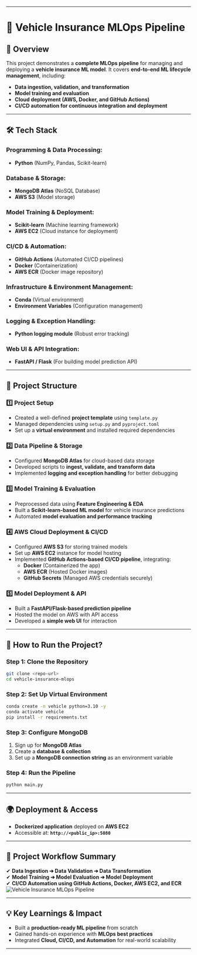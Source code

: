 

---

# 🚀 Vehicle Insurance MLOps Pipeline  

## 📌 Overview  
This project demonstrates a **complete MLOps pipeline** for managing and deploying a **vehicle insurance ML model**. It covers **end-to-end ML lifecycle management**, including:  

- **Data ingestion, validation, and transformation**  
- **Model training and evaluation**  
- **Cloud deployment (AWS, Docker, and GitHub Actions)**
- **CI/CD automation for continuous integration and deployment**  

---

## 🛠️ Tech Stack  

### **Programming & Data Processing:**  
- **Python** (NumPy, Pandas, Scikit-learn)  

### **Database & Storage:**  
- **MongoDB Atlas** (NoSQL Database)  
- **AWS S3** (Model storage)  

### **Model Training & Deployment:**  
- **Scikit-learn** (Machine learning framework)  
- **AWS EC2** (Cloud instance for deployment)  

### **CI/CD & Automation:**  
- **GitHub Actions** (Automated CI/CD pipelines)  
- **Docker** (Containerization)  
- **AWS ECR** (Docker image repository)  

### **Infrastructure & Environment Management:**  
- **Conda** (Virtual environment)  
- **Environment Variables** (Configuration management)  

### **Logging & Exception Handling:**  
- **Python logging module** (Robust error tracking)  

### **Web UI & API Integration:**  
- **FastAPI / Flask** (For building model prediction API)  

---

## 📁 Project Structure  

### **1️⃣ Project Setup**  
- Created a well-defined **project template** using `template.py`  
- Managed dependencies using `setup.py` and `pyproject.toml`  
- Set up a **virtual environment** and installed required dependencies  

### **2️⃣ Data Pipeline & Storage**  
- Configured **MongoDB Atlas** for cloud-based data storage  
- Developed scripts to **ingest, validate, and transform data**  
- Implemented **logging and exception handling** for better debugging  

### **3️⃣ Model Training & Evaluation**  
- Preprocessed data using **Feature Engineering & EDA**  
- Built a **Scikit-learn-based ML model** for vehicle insurance predictions  
- Automated **model evaluation and performance tracking**  

### **4️⃣ AWS Cloud Deployment & CI/CD**  
- Configured **AWS S3** for storing trained models  
- Set up **AWS EC2** instance for model hosting  
- Implemented **GitHub Actions-based CI/CD pipeline**, integrating:  
  - **Docker** (Containerized the app)  
  - **AWS ECR** (Hosted Docker images)  
  - **GitHub Secrets** (Managed AWS credentials securely)  

### **5️⃣ Model Deployment & API**  
- Built a **FastAPI/Flask-based prediction pipeline**  
- Hosted the model on AWS with API access  
- Developed a **simple web UI** for interaction  

---

## 🚀 How to Run the Project?  

### **Step 1: Clone the Repository**  
```sh
git clone <repo-url>
cd vehicle-insurance-mlops
```

### **Step 2: Set Up Virtual Environment**  
```sh
conda create -n vehicle python=3.10 -y
conda activate vehicle
pip install -r requirements.txt
```

### **Step 3: Configure MongoDB**  
1. Sign up for **MongoDB Atlas**  
2. Create a **database & collection**  
3. Set up a **MongoDB connection string** as an environment variable  

### **Step 4: Run the Pipeline**  
```sh
python main.py
```

---

## 🌍 Deployment & Access  
- **Dockerized application** deployed on **AWS EC2**  
- Accessible at: **`http://<public_ip>:5080`**  

---

## 🎯 Project Workflow Summary  
✔ **Data Ingestion ➔ Data Validation ➔ Data Transformation**  
✔ **Model Training ➔ Model Evaluation ➔ Model Deployment**  
✔ **CI/CD Automation using GitHub Actions, Docker, AWS EC2, and ECR**  
![Vehicle Insurance MLOps Pipeline](https://raw.githubusercontent.com/Priyanshs-singh/vehicle_insurance/main/images/Screenshot%202025-03-30%20123643.png)





---

## 💡 Key Learnings & Impact  
- Built a **production-ready ML pipeline** from scratch  
- Gained hands-on experience with **MLOps best practices**  
- Integrated **Cloud, CI/CD, and Automation** for real-world scalability  

---


